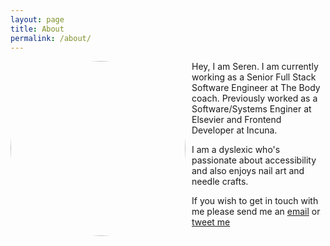 ```yaml
---
layout: page
title: About
permalink: /about/
---
```


<!--![Photo of Seren]({{site.baseurl}}/img/serenDavies.jpg)-->
<img style="float: left; padding-right: 10px; border-radius: 100%; width: 280px; height: 280px;" src="{{site.baseurl}}/images/serenDavies.jpg" alt="">

Hey, I am Seren. I am currently working as a Senior Full Stack Software Engineer at The Body coach. Previously worked as a Software/Systems Enginer at Elsevier and Frontend Developer at Incuna. 

I am a dyslexic who's passionate about accessibility and also enjoys nail art and needle crafts.

If you wish to get in touch with me please send me an [email](mailto:hello@serendavies.me) or [tweet me](https://twitter.com/ninjanails)
